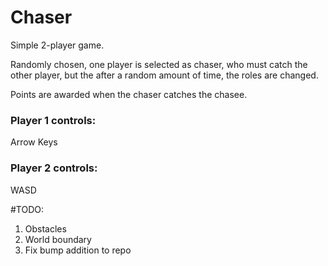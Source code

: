 # Chaser

Simple 2-player game.

Randomly chosen, one player is selected as chaser, who must catch the other player, but the after a random amount of time, the roles are changed.

Points are awarded when the chaser catches the chasee.

### Player 1 controls:
Arrow Keys

### Player 2 controls:
WASD

#TODO:

1. Obstacles
2. World boundary
3. Fix bump addition to repo

